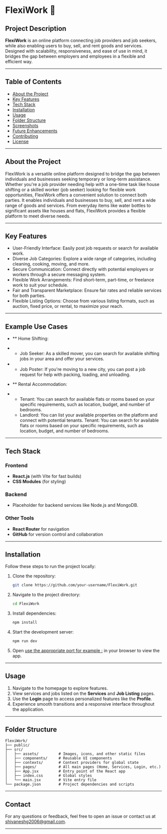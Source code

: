 
# FlexiWork 🌟

## Project Description
**FlexiWork** is an online platform connecting job providers and job seekers, while also enabling users to buy, sell, and rent goods and services. Designed with scalability, responsiveness, and ease of use in mind, it bridges the gap between employers and employees in a flexible and efficient way.

---

## Table of Contents

- [About the Project](#about-the-project)
- [Key Features](#key-features)
- [Tech Stack](#tech-stack)
- [Installation](#installation)
- [Usage](#usage)
- [Folder Structure](#folder-structure)
- [Screenshots](#screenshots)
- [Future Enhancements](#future-enhancements)
- [Contributing](#contributing)
- [License](#license)

---

## About the Project

FlexiWork is a versatile online platform designed to bridge the gap between individuals and businesses seeking temporary or long-term assistance. Whether you're a job provider needing help with a one-time task like house shifting or a skilled worker (job seeker) looking for flexible work opportunities, FlexiWork offers a convenient solution to connect both parties. It enables individuals and businesses to buy, sell, and rent a wide range of goods and services. From everyday items like water bottles to significant assets like houses and flats, FlexiWork provides a flexible platform to meet diverse needs.

---

## Key Features

- User-Friendly Interface: Easily post job requests or search for available work.
- Diverse Job Categories: Explore a wide range of categories, including cleaning, cooking, moving, and more.
- Secure Communication: Connect directly with potential employers or workers through a secure messaging system.
- Flexible Work Arrangements: Find short-term, part-time, or freelance work to suit your schedule.
- Fair and Transparent Marketplace: Ensure fair rates and reliable services for both parties.
- Flexible Listing Options: Choose from various listing formats, such as auction, fixed price, or rental, to maximize your reach.
---

## Example Use Cases
- ** Home Shifting:
- - Job Seeker: As a skilled mover, you can search for available shifting jobs in your area and offer your services.
- - Job Poster: If you're moving to a new city, you can post a job request for help with packing, loading, and unloading.

- ** Rental Accommodation:
- - Tenant: You can search for available flats or rooms based on your specific requirements, such as location, budget, and number of bedrooms.
  - Landlord: You can list your available properties on the platform and connect with potential tenants.    Tenant: You can search for available flats or rooms based on your specific requirements, such as location, budget, and number of bedrooms.
---
## Tech Stack

### Frontend
- **React.js** (with Vite for fast builds)
- **CSS Modules** (for styling)

### Backend
- Placeholder for backend services like Node.js and MongoDB.

### Other Tools
- **React Router** for navigation
- **GitHub** for version control and collaboration

---

## Installation

Follow these steps to run the project locally:

1. Clone the repository:
   ```bash
   git clone https://github.com/your-username/FlexiWork.git
   ```
2. Navigate to the project directory:
   ```bash
   cd FlexiWork
   ```
3. Install dependencies:
   ```bash
   npm install
   ```
4. Start the development server:
   ```bash
   npm run dev
   ```
5. Open [use the appropriate port for example :](http://localhost:300) in your browser to view the app.

---

## Usage

1. Navigate to the homepage to explore features.
2. View services and jobs listed on the **Services** and **Job Listing** pages.
3. Use the **Login** page to access personalized features like the **Profile**.
4. Experience smooth transitions and a responsive interface throughout the application.

---

## Folder Structure

```
FlexiWork/
├── public/
├── src/
│   ├── assets/         # Images, icons, and other static files
│   ├── components/     # Reusable UI components
│   ├── contexts/       # Context providers for global state
│   ├── pages/          # All main pages (Home, Services, Login, etc.)
│   ├── App.jsx         # Entry point of the React app
│   ├── index.css       # Global styles
│   └── main.jsx        # Vite entry file
└── package.json        # Project dependencies and scripts
```
---

## Contact

For any questions or feedback, feel free to open an issue or contact us at shivaneshg2006@gmail.com.

---
